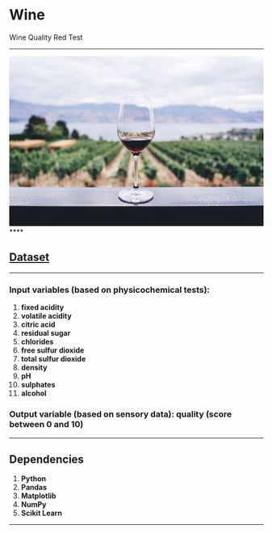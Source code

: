 # Wine
Wine Quality Red Test
****
<img src = "Wine.jpeg">
****

## [Dataset](https://archive.ics.uci.edu/ml/datasets/Wine+Quality)

****

### Input variables (based on physicochemical tests):

1. **fixed acidity**
2. **volatile acidity**
3. **citric acid**
4. **residual sugar**
5. **chlorides**
6. **free sulfur dioxide**
7. **total sulfur dioxide**
8. **density**
9. **pH**
10. **sulphates**
11. **alcohol**

### Output variable (based on sensory data): quality (score between 0 and 10)

****

## Dependencies 

1. **Python**
2. **Pandas**
3. **Matplotlib**
4. **NumPy**
5. **Scikit Learn**
****


